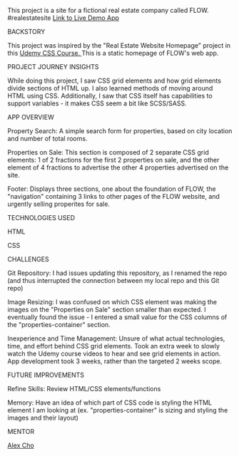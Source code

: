 This project is a site for a fictional real estate company called FLOW.
#realestatesite
<a href="https://chotimmysf.github.io/homepage-realestate/" target="_blank">Link to Live Demo App</a>

BACKSTORY

This project was inspired by the "Real Estate Website Homepage" project in this <a href="https://www.udemy.com/course/css-grid-flexbox-the-ultimate-course-build-10-projects/learn/lecture/12970348#content" target="_blank"> Udemy CSS Course. </a> This is a static homepage of FLOW's web app.

PROJECT JOURNEY INSIGHTS

While doing this project, I saw CSS grid elements and how grid elements divide sections of HTML up. I also learned methods of moving around HTML using CSS. Additionally, I saw that CSS itself has capabilities to support variables - it makes CSS seem a bit like SCSS/SASS.

APP OVERVIEW

Property Search: A simple search form for properties, based on city location and number of total rooms.

Properties on Sale: This section is composed of 2 separate CSS grid elements: 1 of 2 fractions for the first 2 properties on sale, and the other element of 4 fractions to advertise the other 4 properties advertised on the site.

Footer: Displays three sections, one about the foundation of FLOW, the "navigation" containing 3 links to other pages of the FLOW website, and urgently selling properites for sale.

TECHNOLOGIES USED

HTML

CSS

CHALLENGES

Git Repository: I had issues updating this repository, as I renamed the repo (and thus interrupted the connection between my local repo and this Git repo)

Image Resizing: I was confused on which CSS element was making
the images on the "Properties on Sale" section smaller than expected. I eventually found the issue - I entered a small value
for the CSS columns of the "properties-container" section.

Inexperience and Time Management: Unsure of what actual technologies, time, and effort behind CSS grid elements. Took an extra week to slowly
watch the Udemy course videos to hear and see grid elements in
action. App development took 3 weeks, rather than the targeted 2
weeks scope.

FUTURE IMPROVEMENTS

Refine Skills: Review HTML/CSS elements/functions

Memory: Have an idea of which part of CSS code is styling the HTML element I am looking at (ex. "properties-container" is sizing and styling the images and their layout)

MENTOR

<a href="https://github.com/alexsjcho" target="_blank">Alex Cho</a>
